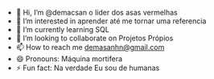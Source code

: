 - 👋 Hi, I’m @demacsan o lider dos asas vermelhas
- 👀 I’m interested in aprender até me tornar uma referencia 
- 🌱 I’m currently learning SQL
- 💞️ I’m looking to collaborate on Projetos Própios
- 📫 How to reach me demasanhn@gmail.com
- 😄 Pronouns: Máquina mortifera
- ⚡ Fun fact: Na verdade Eu sou de humanas

<!---
demacsan/demacsan is a ✨ special ✨ repository because its `README.md` (this file) appears on your GitHub profile.
You can click the Preview link to take a look at your changes.
--->
